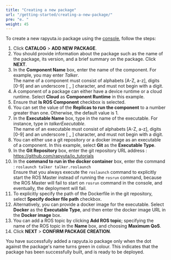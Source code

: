```yaml
---
title: "Creating a new package"
url: "/getting-started/creating-a-new-package/"
pre: "e. "
weight: 45
---
```


To create a new rapyuta.io package using the [console](https://closed-beta.rapyuta.io), follow the steps:

1. Click **CATALOG** > **ADD NEW PACKAGE**.
2. You should provide information about the package such as the name of the
package, its version, and a brief summary on the package. Click **NEXT**.
3. In the **Component Name** box, enter the name of the component. For example,
you may enter _Talker_.  
The name of a component must consist of alphabets [A-Z, a-z], digits [0-9]
and an underscore [ _ ] character, and must not begin with a digit.
4. A component of a package can either have a device runtime or a cloud runtime.
Select **Cloud** as **Component Runtime** in this example.
5. Ensure that **Is ROS Component** checkbox is selected.
6. You can set the value of the **Replicas to run the component** to a number
greater than one. Otherwise, the default value is 1.
7. In the **Executable Name** box, type in the name of the executable. For instance,
type in _talkerExecutable_.  
The name of an executable must consist of alphabets [A-Z, a-z], digits [0-9]
and an underscore [ _ ] character, and must not begin with a digit.
8. You can either use a git repository or a docker image as an executable of a
component. In this example, select **Git** as the **Executable Type**.
9. In the **Git Repository** box, enter the git repository URL address : https://github.com/rapyuta/io_tutorials
10. In the **command to run in the docker container** box, enter the command : `roslaunch talker talker.roslaunch`  
Ensure that you always execute the `roslaunch` command to explicitly start the ROS
Master instead of running the `rosrun` command, because the ROS Master will fail
to start on `rosrun` command in the console, and eventually, the deployment will
fail.
11. To explicitly specify the path of the Dockerfile in the git repository,
select **Specify docker file path** checkbox.
12. Alternatively, you can provide a docker image for the executable. Select
**Docker** as the **Executable Type**, and then enter the docker image URL in the
**Docker image** box.
13. You can add a ROS topic by clicking **Add ROS topic**; specifying the name of
the ROS topic in the **Name** box, and choosing **Maximum QoS**.
14. Click **NEXT** > **CONFIRM PACKAGE CREATION**.

You have successfully added a rapyuta.io package only when the dot against the
package's name turns green in colour. This indicates that the package has been
successfully built, and is ready to be deployed.
